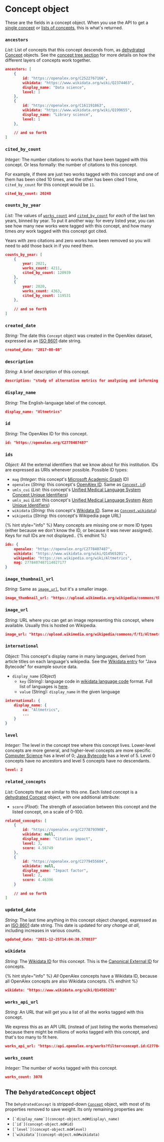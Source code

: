 # Concept object

These are the fields in a concept object. When you use the API to get a [single concept](get-a-single-concept.md) or [lists of concepts](get-lists-of-concepts.md), this is what's returned.&#x20;

### `ancestors`

_List:_ List of concepts that this concept descends from, as [dehydrated Concept](concept-object.md#the-dehydratedconcept-object) objects. See the [concept tree section](concept-object.md#the-concept-tree) for more details on how the different layers of concepts work together.

```json
ancestors: [
    {
        id: "https://openalex.org/C2522767166",
        wikidata: "https://www.wikidata.org/wiki/Q2374463",
        display_name: "Data science",
        level: 1
    },
    {
        id: "https://openalex.org/C161191863",
        wikidata: "https://www.wikidata.org/wiki/Q199655",
        display_name: "Library science",
        level: 1
    },
    
    // and so forth
]
```

### `cited_by_count`

_Integer:_ The number citations to works that have been tagged with this concept. Or less formally: the number of citations to this concept.

For example, if there are just two works tagged with this concept and one of them has been cited 10 times, and the other has been cited 1 time, `cited_by_count` for this concept would be `11`.

```json
cited_by_count: 20248 
```

### `counts_by_year`

_List:_ The values of [`works_count`](concept-object.md#works\_count) and [`cited_by_count`](concept-object.md#cited\_by\_count) for _each_ of the last ten years, binned by year. To put it another way: for every listed year, you can see how many new works were tagged with this concept, and how many times _any_ work tagged with this concept got cited.

Years with zero citations and zero works have been removed so you will need to add those back in  if you need them.

```json
counts_by_year: [
    {
        year: 2021,
        works_count: 4211,
        cited_by_count: 120939
    },
    {
        year: 2020,
        works_count: 4363,
        cited_by_count: 119531
    },
    
    // and so forth
]
```

### `created_date`

_String:_ The date this `Concept` object was created in the OpenAlex dataset, expressed as an [ISO 8601](https://en.wikipedia.org/wiki/ISO\_8601) date string.&#x20;

```json
created_date: "2017-08-08"
```

### `description`

_String:_ A brief description of this concept.

```json
description: "study of alternative metrics for analyzing and informing scholarship"
```

### `display_name`

_String:_ The English-language label of the concept.

```json
display_name: "Altmetrics"
```

### `id`

_String:_ The OpenAlex ID for this concept.

```json
id: "https://openalex.org/C2778407487"
```

### `ids`

_Object:_ All the external identifiers that we know about for this institution. IDs are expressed as URIs whenever possible. Possible ID types:

* `mag`  (_Integer:_ this concept's [Microsoft Academic Graph](https://www.microsoft.com/en-us/research/project/microsoft-academic-graph/) ID)
* `openalex` (_String:_ this concept's [OpenAlex ID](../../how-to-use-the-api/get-single-entities/#the-openalex-id). Same as [`Concept.id`](concept-object.md#id))
* `umls_cui` (_List:_ this concept's [Unified Medical Language System](https://www.nlm.nih.gov/research/umls/index.html) [Concept Unique Identifiers](https://www.nlm.nih.gov/research/umls/new\_users/online\_learning/Meta\_005.html))
* `umls_aui` (_List:_ this concept's [Unified Medical Language System](https://www.nlm.nih.gov/research/umls/index.html) [Atom Unique Identifiers](https://www.nlm.nih.gov/research/umls/new\_users/online\_learning/Meta\_005.html))
* `wikidata` (_String:_ this concept's [Wikidata ID](https://www.wikidata.org/wiki/Wikidata:Identifiers). Same as [`Concept.wikidata`](concept-object.md#wikidata))
* `wikipedia` (_String:_ this concept's Wikipedia page URL)

{% hint style="info" %}
Many concepts are missing one or more ID types (either because we don't know the ID, or because it was never assigned). Keys for null IDs are not displayed..
{% endhint %}

```json
ids: {
    openalex: "https://openalex.org/C2778407487",
    wikidata: "https://www.wikidata.org/wiki/Q14565201",
    wikipedia: "https://en.wikipedia.org/wiki/Altmetrics",
    mag: 2778407487114027177
}
```

### `image_thumbnail_url`

_String:_ Same as [`image_url`](concept-object.md#image\_url), but it's a smaller image.

```json
image_thumbnail_url: "https://upload.wikimedia.org/wikipedia/commons/thumb/f/f1/Altmetrics.svg/100px-Altmetrics.svg.png"
```

### `image_url`

_String:_ URL where you can get an image representing this concept, where available. Usually this is hosted on Wikipedia.

```json
image_url: "https://upload.wikimedia.org/wikipedia/commons/f/f1/Altmetrics.svg"
```

### `international`

_Object:_ This concept's display name in many languages, derived from article titles on each language's wikipedia. See the [Wikidata entry](https://www.wikidata.org/wiki/Q137496#sitelinks-wikipedia) for "Java Bytecode" for example source data.

* `display_name` (_Object_)
  * `key` (String): language code in [wikidata language code](https://www.wikidata.org/wiki/Property:P9753) format. Full list of languages is [here](https://doc.wikimedia.org/mediawiki-core/master/php/Names\_8php\_source.html).
  * `value` (String): `display_name` in the given language

```json
international: {
    display_name: {
        ca: "Altmetrics",
        ...
    }
}
```

### `level`

_Integer:_ The level in the concept tree where this concept lives. Lower-level concepts are more general, and higher-level concepts are more specific. [Computer Science](https://openalex.org/C41008148) has a level of 0; [Java Bytecode](https://openalex.org/C2777472213) has a level of 5. Level 0 concepts have no ancestors and level 5 concepts have no descendants.

```json
level: 2
```

### `related_concepts`

_List:_ Concepts that are similar to this one. Each listed concept is a [dehydrated Concept](concept-object.md#the-dehydratedconcept-object) object, with one additional attribute:

* `score` (_Float_): The strength of association between this concept and the listed concept, on a scale of 0-100.

```json
related_concepts: [
    {
        id: "https://openalex.org/C2778793908",
        wikidata: null,
        display_name: "Citation impact",
        level: 3,
        score: 4.56749
    },
    {
        id: "https://openalex.org/C2779455604",
        wikidata: null,
        display_name: "Impact factor",
        level: 2,
        score: 4.46396
    }
    
    // and so forth
]
```

### `updated_date`

_String:_ The last time anything in this concept object changed, expressed as an [ISO 8601](https://en.wikipedia.org/wiki/ISO\_8601) date string. This date is updated for _any change at all_, including increases in various counts.

```json
updated_date: "2021-12-25T14:04:30.578837"
```

### `wikidata`

_String:_ The [Wikidata ID](https://www.wikidata.org/wiki/Wikidata:Identifiers) for this concept.  This is the [Canonical External ID](../../how-to-use-the-api/get-single-entities/#canonical-external-ids) for concepts.

{% hint style="info" %}
_All_ OpenAlex concepts have a Wikidata ID, because all OpenAlex concepts are also Wikidata concepts.&#x20;
{% endhint %}

```json
wikidata: "https://www.wikidata.org/wiki/Q14565201"
```

### `works_api_url`

_String:_ An URL that will get you a list of all the works tagged with this concept.

We express this as an API URL (instead of just listing the works themselves) because there might be millions of works tagged with this concept, and that's too many to fit here.

```json
works_api_url: "https://api.openalex.org/works?filter=concept.id:C2778407487"
```

### `works_count`

_Integer:_ The number of works tagged with this concept.

```json
works_count: 3078 
```

## The `DehydratedConcept` object

The `DehydratedConcept` is stripped-down [`Concept`](concept-object.md#the-concept-object) object, with most of its properties removed to save weight. Its only remaining properties are:

* ``[`display_name`](concept-object.md#display\_name)``
* ``[`id`](concept-object.md#id)``
* ``[`level`](concept-object.md#level)``
* ``[`wikidata`](concept-object.md#wikidata)``
